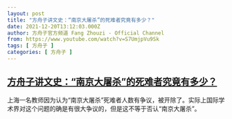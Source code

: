 ```yaml
---
layout: post
title: "方舟子讲文史：“南京大屠杀”的死难者究竟有多少？"
date: 2021-12-20T13:12:03.000Z
author: 方舟子官方频道 Fang Zhouzi - Official Channel
from: https://www.youtube.com/watch?v=S7UmjpVu9Sk
tags: [ 方舟子 ]
categories: [ 方舟子 ]
---
```

<!--1640005923000-->
[方舟子讲文史：“南京大屠杀”的死难者究竟有多少？](https://www.youtube.com/watch?v=S7UmjpVu9Sk)
------

<div>
上海一名教师因为认为“南京大屠杀”死难者人数有争议，被开除了。实际上国际学术界对这个问题的确是有很大争议的，但是这不等于否认“南京大屠杀”。
</div>
